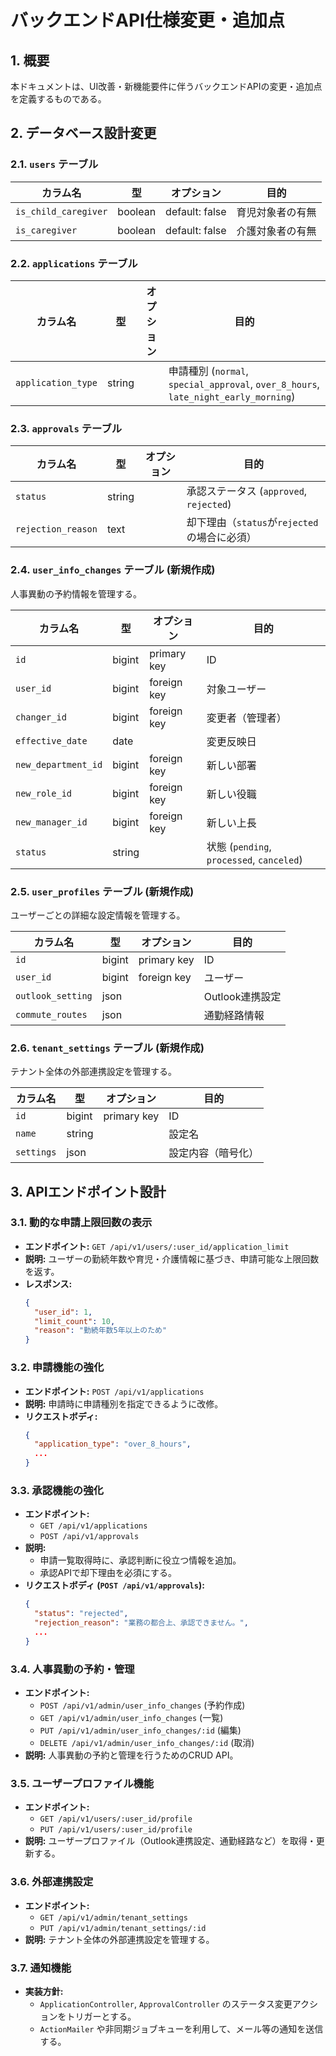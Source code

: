 # バックエンドAPI仕様変更・追加点

## 1. 概要

本ドキュメントは、UI改善・新機能要件に伴うバックエンドAPIの変更・追加点を定義するものである。

## 2. データベース設計変更

### 2.1. `users` テーブル

| カラム名              | 型      | オプション      | 目的                               |
| --------------------- | ------- | --------------- | ---------------------------------- |
| `is_child_caregiver`  | boolean | default: false  | 育児対象者の有無                   |
| `is_caregiver`        | boolean | default: false  | 介護対象者の有無                   |

### 2.2. `applications` テーブル

| カラム名           | 型      | オプション | 目的                                                         |
| ------------------ | ------- | ---------- | ------------------------------------------------------------ |
| `application_type` | string  |            | 申請種別 (`normal`, `special_approval`, `over_8_hours`, `late_night_early_morning`) |

### 2.3. `approvals` テーブル

| カラム名           | 型      | オプション | 目的                               |
| ------------------ | ------- | ---------- | ---------------------------------- |
| `status`           | string  |            | 承認ステータス (`approved`, `rejected`) |
| `rejection_reason` | text    |            | 却下理由（`status`が`rejected`の場合に必須） |

### 2.4. `user_info_changes` テーブル (新規作成)

人事異動の予約情報を管理する。

| カラム名              | 型           | オプション       | 目的                 |
| --------------------- | ------------ | ---------------- | -------------------- |
| `id`                  | bigint       | primary key      | ID                   |
| `user_id`             | bigint       | foreign key      | 対象ユーザー         |
| `changer_id`          | bigint       | foreign key      | 変更者（管理者）     |
| `effective_date`      | date         |                  | 変更反映日           |
| `new_department_id`   | bigint       | foreign key      | 新しい部署           |
| `new_role_id`         | bigint       | foreign key      | 新しい役職           |
| `new_manager_id`      | bigint       | foreign key      | 新しい上長           |
| `status`              | string       |                  | 状態 (`pending`, `processed`, `canceled`) |

### 2.5. `user_profiles` テーブル (新規作成)

ユーザーごとの詳細な設定情報を管理する。

| カラム名          | 型     | オプション    | 目的             |
| ----------------- | ------ | ------------- | ---------------- |
| `id`              | bigint | primary key   | ID               |
| `user_id`         | bigint | foreign key   | ユーザー         |
| `outlook_setting` | json   |               | Outlook連携設定  |
| `commute_routes`  | json   |               | 通勤経路情報     |

### 2.6. `tenant_settings` テーブル (新規作成)

テナント全体の外部連携設定を管理する。

| カラム名   | 型     | オプション    | 目的             |
| ---------- | ------ | ------------- | ---------------- |
| `id`       | bigint | primary key   | ID               |
| `name`     | string |               | 設定名           |
| `settings` | json   |               | 設定内容（暗号化） |

## 3. APIエンドポイント設計

### 3.1. 動的な申請上限回数の表示

- **エンドポイント:** `GET /api/v1/users/:user_id/application_limit`
- **説明:** ユーザーの勤続年数や育児・介護情報に基づき、申請可能な上限回数を返す。
- **レスポンス:**
  ```json
  {
    "user_id": 1,
    "limit_count": 10,
    "reason": "勤続年数5年以上のため"
  }
  ```

### 3.2. 申請機能の強化

- **エンドポイント:** `POST /api/v1/applications`
- **説明:** 申請時に申請種別を指定できるように改修。
- **リクエストボディ:**
  ```json
  {
    "application_type": "over_8_hours",
    ...
  }
  ```

### 3.3. 承認機能の強化

- **エンドポイント:**
    - `GET /api/v1/applications`
    - `POST /api/v1/approvals`
- **説明:**
    - 申請一覧取得時に、承認判断に役立つ情報を追加。
    - 承認APIで却下理由を必須にする。
- **リクエストボディ (`POST /api/v1/approvals`):**
  ```json
  {
    "status": "rejected",
    "rejection_reason": "業務の都合上、承認できません。",
    ...
  }
  ```

### 3.4. 人事異動の予約・管理

- **エンドポイント:**
    - `POST /api/v1/admin/user_info_changes` (予約作成)
    - `GET /api/v1/admin/user_info_changes` (一覧)
    - `PUT /api/v1/admin/user_info_changes/:id` (編集)
    - `DELETE /api/v1/admin/user_info_changes/:id` (取消)
- **説明:** 人事異動の予約と管理を行うためのCRUD API。

### 3.5. ユーザープロファイル機能

- **エンドポイント:**
    - `GET /api/v1/users/:user_id/profile`
    - `PUT /api/v1/users/:user_id/profile`
- **説明:** ユーザープロファイル（Outlook連携設定、通勤経路など）を取得・更新する。

### 3.6. 外部連携設定

- **エンドポイント:**
    - `GET /api/v1/admin/tenant_settings`
    - `PUT /api/v1/admin/tenant_settings/:id`
- **説明:** テナント全体の外部連携設定を管理する。

### 3.7. 通知機能

- **実装方針:**
    - `ApplicationController`, `ApprovalController` のステータス変更アクションをトリガーとする。
    - `ActionMailer` や非同期ジョブキューを利用して、メール等の通知を送信する。